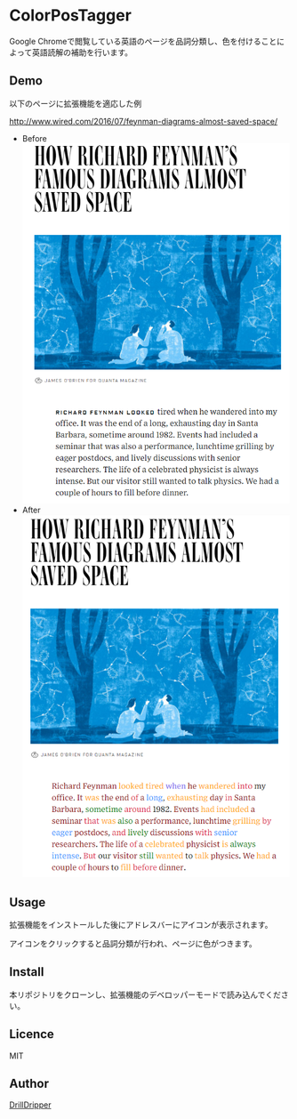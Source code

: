 ColorPosTagger
====

Google Chromeで閲覧している英語のページを品詞分類し、色を付けることによって英語読解の補助を行います。


## Demo
以下のページに拡張機能を適応した例

http://www.wired.com/2016/07/feynman-diagrams-almost-saved-space/
- Before
![my image](images/before.PNG)
- After
![my image](images/after.PNG)

## Usage
拡張機能をインストールした後にアドレスバーにアイコンが表示されます。

アイコンをクリックすると品詞分類が行われ、ページに色がつきます。

## Install
本リポジトリをクローンし、拡張機能のデベロッパーモードで読み込んでください。

## Licence
MIT

## Author

[DrillDripper](https://github.com/DrillDripper)